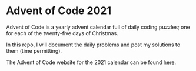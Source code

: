 # Advent of Code 2021
Advent of Code is a yearly advent calendar full of daily coding puzzles; one for each of the twenty-five days of Christmas.

In this repo, I will document the daily problems and post my solutions to them (time permitting).

The Advent of Code website for the 2021 calendar can be found [here](https://adventofcode.com/2021).